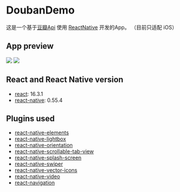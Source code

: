 # DoubanDemo
这是一个基于[豆瓣Api](https://developers.douban.com/wiki/?title=api_v2) 使用 [ReactNative](https://github.com/facebook/react-native) 开发的App。
（目前只适配 iOS）

## App preview
![](previews/preview_1.gif)
![](previews/preview_2.gif)

## React and React Native version
* [react](https://github.com/facebook/react): 16.3.1
* [react-native](https://github.com/facebook/react-native): 0.55.4

## Plugins used
* [react-native-elements](https://github.com/react-native-training/react-native-elements)
* [react-native-lightbox](https://github.com/oblador/react-native-lightbox)
* [react-native-orientation](https://github.com/yamill/react-native-orientation)
* [react-native-scrollable-tab-view](https://github.com/skv-headless/react-native-scrollable-tab-view)
* [react-native-splash-screen](https://github.com/crazycodeboy/react-native-splash-screen)
* [react-native-swiper](https://github.com/leecade/react-native-swiper)
* [react-native-vector-icons](https://github.com/oblador/react-native-vector-icons)
* [react-native-video](https://github.com/react-native-community/react-native-videor)
* [react-navigation](https://github.com/wix/react-native-navigation)

